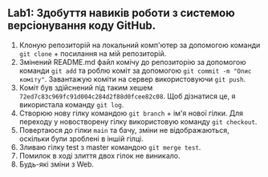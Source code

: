 Lab1: Здобуття навиків роботи з системою версіонування коду GitHub.
-

1. Клоную репозиторій на локальний комп'ютер за допомогою команди `git clone` + посилання на мій репозиторій.
2. Змінений README.md файл комічу до репозиторію за допомогою команди `git add` та роблю коміт за допомогою `git commit -m "Опис коміту"`. Завантажую коміти на сервер використовуючи `git push`.
3. Коміт був здійснений під таким хешем `72ed7c83c969fc91d004c284d2f88d0fcee82c08`. Щоб дізнатися це, я використала команду `git log`.
4. Створюю нову гілку командою `git branch` + ім'я нової гілки. Для переходу у новостворену гілку використовую команду `git checkout`.
5. Повертаюся до гілки `main` та бачу, зміни не відображаються, оскільки були зроблені в іншій гілці.
6. Зливаю гілку test з master командою `git merge test`. 
7. Помилок в ході злиття двох гілок не виникало.
8. Будь-які зміни з Web.

